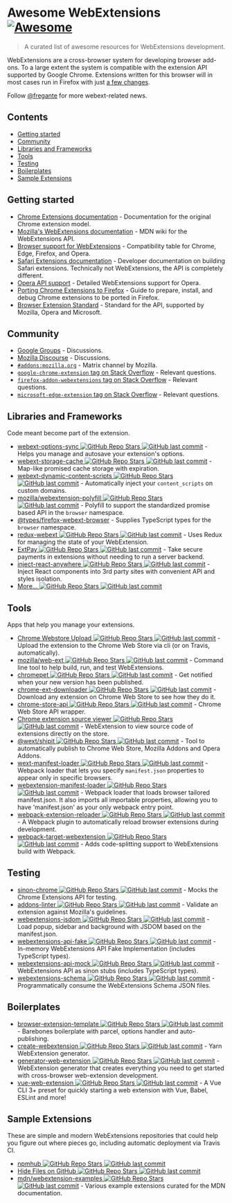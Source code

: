 # Awesome WebExtensions [![Awesome](https://awesome.re/badge.svg)](https://awesome.re)

> A curated list of awesome resources for WebExtensions development.

WebExtensions are a cross-browser system for developing browser add-ons. To a large extent the system is compatible with the extension API supported by Google Chrome. Extensions written for this browser will in most cases run in Firefox with just [a few changes](https://developer.mozilla.org/en-US/Add-ons/WebExtensions/Porting_a_Google_Chrome_extension).

Follow [@fregante](https://fregante.com) for more webext-related news.

## Contents

- [Getting started](#getting-started)
- [Community](#community)
- [Libraries and Frameworks](#libraries-and-frameworks)
- [Tools](#tools)
- [Testing](#testing)
- [Boilerplates](#boilerplates)
- [Sample Extensions](#sample-extensions)

## Getting started

- [Chrome Extensions documentation](https://developer.chrome.com/docs/extensions/reference) - Documentation for the original Chrome extension model.
- [Mozilla's WebExtensions documentation](https://developer.mozilla.org/en-US/Add-ons/WebExtensions) - MDN wiki for the WebExtensions API.
- [Browser support for WebExtensions](https://developer.mozilla.org/en-US/Add-ons/WebExtensions/Browser_support_for_JavaScript_APIs) - Compatibility table for Chrome, Edge, Firefox, and Opera.
- [Safari Extensions documentation](https://developer.apple.com/safari/extensions/) - Developer documentation on building Safari extensions. Technically not WebExtensions, the API is completely different.
- [Opera API support](https://dev.opera.com/extensions/apis/) - Detailed WebExtensions support for Opera.
- [Porting Chrome Extensions to Firefox](https://extensionworkshop.com/documentation/develop/porting-a-google-chrome-extension) - Guide to prepare, install, and debug Chrome extensions to be ported in Firefox.
- [Browser Extension Standard](https://browserext.github.io/browserext/) - Standard for the API, supported by Mozilla, Opera and Microsoft.

## Community

- [Google Groups](https://groups.google.com/a/chromium.org/forum/#!forum/chromium-extensions) - Discussions.
- [Mozilla Discourse](https://discourse.mozilla.org/c/add-ons) - Discussions.
- [`#addons:mozilla.org`](https://matrix.to/#/#addons:mozilla.org) - Matrix channel by Mozilla.
- [`google-chrome-extension` tag on Stack Overflow](https://stackoverflow.com/questions/tagged/google-chrome-extension) - Relevant questions.
- [`firefox-addon-webextensions` tag on Stack Overflow](https://stackoverflow.com/questions/tagged/firefox-addon-webextensions) - Relevant questions.
- [`microsoft-edge-extension` tag on Stack Overflow](https://stackoverflow.com/questions/tagged/microsoft-edge-extension) - Relevant questions.

## Libraries and Frameworks

Code meant become part of the extension.

- [webext-options-sync ![GitHub Repo Stars](https://img.shields.io/github/stars/fregante/webext-options-sync) ![GitHub last commit](https://img.shields.io/github/last-commit/fregante/webext-options-sync)](https://github.com/fregante/webext-options-sync) - Helps you manage and autosave your extension's options.
- [webext-storage-cache ![GitHub Repo Stars](https://img.shields.io/github/stars/fregante/webext-storage-cache) ![GitHub last commit](https://img.shields.io/github/last-commit/fregante/webext-storage-cache)](https://github.com/fregante/webext-storage-cache) - Map-like promised cache storage with expiration.
- [webext-dynamic-content-scripts ![GitHub Repo Stars](https://img.shields.io/github/stars/fregante/webext-dynamic-content-scripts) ![GitHub last commit](https://img.shields.io/github/last-commit/fregante/webext-dynamic-content-scripts)](https://github.com/fregante/webext-dynamic-content-scripts) - Automatically inject your `content_scripts` on custom domains.
- [mozilla/webextension-polyfill ![GitHub Repo Stars](https://img.shields.io/github/stars/mozilla/webextension-polyfill) ![GitHub last commit](https://img.shields.io/github/last-commit/mozilla/webextension-polyfill)](https://github.com/mozilla/webextension-polyfill) - Polyfill to support the standardized promise based API in the `browser` namespace.
- [@types/firefox-webext-browser](https://www.npmjs.com/package/@types/firefox-webext-browser) - Supplies TypeScript types for the `browser` namespace.
- [redux-webext ![GitHub Repo Stars](https://img.shields.io/github/stars/ivantsov/redux-webext) ![GitHub last commit](https://img.shields.io/github/last-commit/ivantsov/redux-webext)](https://github.com/ivantsov/redux-webext) - Uses Redux for managing the state of your WebExtension.
- [ExtPay ![GitHub Repo Stars](https://img.shields.io/github/stars/Glench/ExtPay) ![GitHub last commit](https://img.shields.io/github/last-commit/Glench/ExtPay)](https://github.com/Glench/ExtPay) - Take secure payments in extensions without needing to run a server backend.
- [inject-react-anywhere ![GitHub Repo Stars](https://img.shields.io/github/stars/OlegWock/inject-react-anywhere) ![GitHub last commit](https://img.shields.io/github/last-commit/OlegWock/inject-react-anywhere)](https://github.com/OlegWock/inject-react-anywhere) - Inject React components into 3rd party sites with convenient API and styles isolation.
- [More… ![GitHub Repo Stars](https://img.shields.io/github/stars/fregante/webext-fun) ![GitHub last commit](https://img.shields.io/github/last-commit/fregante/webext-fun)](https://github.com/fregante/webext-fun)

## Tools

Apps that help you manage your extensions.

- [Chrome Webstore Upload ![GitHub Repo Stars](https://img.shields.io/github/stars/fregante/chrome-webstore-upload-cli) ![GitHub last commit](https://img.shields.io/github/last-commit/fregante/chrome-webstore-upload-cli)](https://github.com/fregante/chrome-webstore-upload-cli) - Upload the extension to the Chrome Web Store via cli (or on Travis, automatically).
- [mozilla/web-ext ![GitHub Repo Stars](https://img.shields.io/github/stars/mozilla/web-ext) ![GitHub last commit](https://img.shields.io/github/last-commit/mozilla/web-ext)](https://github.com/mozilla/web-ext) - Command line tool to help build, run, and test WebExtensions.
- [chromepet ![GitHub Repo Stars](https://img.shields.io/github/stars/ZenHubIO/chromepet) ![GitHub last commit](https://img.shields.io/github/last-commit/ZenHubIO/chromepet)](https://github.com/ZenHubIO/chromepet) - Get notified when your new version has been published.
- [chrome-ext-downloader ![GitHub Repo Stars](https://img.shields.io/github/stars/jiripospisil/chrome-ext-downloader) ![GitHub last commit](https://img.shields.io/github/last-commit/jiripospisil/chrome-ext-downloader)](https://github.com/jiripospisil/chrome-ext-downloader) - Download any extension on Chrome Web Store to see how they do it.
- [chrome-store-api ![GitHub Repo Stars](https://img.shields.io/github/stars/acvetkov/chrome-store-api) ![GitHub last commit](https://img.shields.io/github/last-commit/acvetkov/chrome-store-api)](https://github.com/acvetkov/chrome-store-api) - Chrome Web Store API wrapper.
- [Chrome extension source viewer ![GitHub Repo Stars](https://img.shields.io/github/stars/Rob--W/crxviewer) ![GitHub last commit](https://img.shields.io/github/last-commit/Rob--W/crxviewer)](https://github.com/Rob--W/crxviewer) - WebExtension to view source code of extensions directly on the store.
- [@wext/shipit ![GitHub Repo Stars](https://img.shields.io/github/stars/LinusU/wext-shipit) ![GitHub last commit](https://img.shields.io/github/last-commit/LinusU/wext-shipit)](https://github.com/LinusU/wext-shipit) - Tool to automatically publish to Chrome Web Store, Mozilla Addons and Opera Addons.
- [wext-manifest-loader ![GitHub Repo Stars](https://img.shields.io/github/stars/abhijithvijayan/wext-manifest-loader) ![GitHub last commit](https://img.shields.io/github/last-commit/abhijithvijayan/wext-manifest-loader)](https://github.com/abhijithvijayan/wext-manifest-loader) - Webpack loader that lets you specify `manifest.json` properties to appear only in specific browsers.
- [webextension-manifest-loader ![GitHub Repo Stars](https://img.shields.io/github/stars/jsmnbom/webextension-manifest-loader) ![GitHub last commit](https://img.shields.io/github/last-commit/jsmnbom/webextension-manifest-loader)](https://github.com/jsmnbom/webextension-manifest-loader) - Webpack loader that loads browser tailored manifest.json. It also imports all importable properties, allowing you to have 'manifest.json' as your only webpack entry point.
- [webpack-extension-reloader ![GitHub Repo Stars](https://img.shields.io/github/stars/rubenspgcavalcante/webpack-extension-reloader) ![GitHub last commit](https://img.shields.io/github/last-commit/rubenspgcavalcante/webpack-extension-reloader)](https://github.com/rubenspgcavalcante/webpack-extension-reloader) - A Webpack plugin to automatically reload browser extensions during development.
- [webpack-target-webextension ![GitHub Repo Stars](https://img.shields.io/github/stars/awesome-webextension/webpack-target-webextension) ![GitHub last commit](https://img.shields.io/github/last-commit/awesome-webextension/webpack-target-webextension)](https://github.com/awesome-webextension/webpack-target-webextension) - Adds code-splitting support to WebExtensions build with Webpack.

## Testing

- [sinon-chrome ![GitHub Repo Stars](https://img.shields.io/github/stars/acvetkov/sinon-chrome) ![GitHub last commit](https://img.shields.io/github/last-commit/acvetkov/sinon-chrome)](https://github.com/acvetkov/sinon-chrome) - Mocks the Chrome Extensions API for testing.
- [addons-linter ![GitHub Repo Stars](https://img.shields.io/github/stars/mozilla/addons-linter) ![GitHub last commit](https://img.shields.io/github/last-commit/mozilla/addons-linter)](https://github.com/mozilla/addons-linter) - Validate an extension against Mozilla's guidelines.
- [webextensions-jsdom ![GitHub Repo Stars](https://img.shields.io/github/stars/stoically/webextensions-jsdom) ![GitHub last commit](https://img.shields.io/github/last-commit/stoically/webextensions-jsdom)](https://github.com/stoically/webextensions-jsdom) - Load popup, sidebar and background with JSDOM based on the manifest.json.
- [webextensions-api-fake ![GitHub Repo Stars](https://img.shields.io/github/stars/stoically/webextensions-api-fake) ![GitHub last commit](https://img.shields.io/github/last-commit/stoically/webextensions-api-fake)](https://github.com/stoically/webextensions-api-fake) - In-memory WebExtensions API Fake Implementation (includes TypeScript types).
- [webextensions-api-mock ![GitHub Repo Stars](https://img.shields.io/github/stars/stoically/webextensions-api-mock) ![GitHub last commit](https://img.shields.io/github/last-commit/stoically/webextensions-api-mock)](https://github.com/stoically/webextensions-api-mock) - WebExtensions API as sinon stubs (includes TypeScript types).
- [webextensions-schema ![GitHub Repo Stars](https://img.shields.io/github/stars/stoically/webextensions-schema) ![GitHub last commit](https://img.shields.io/github/last-commit/stoically/webextensions-schema)](https://github.com/stoically/webextensions-schema) - Programmatically consume the WebExtensions Schema JSON files.

## Boilerplates

- [browser-extension-template ![GitHub Repo Stars](https://img.shields.io/github/stars/fregante/browser-extension-template) ![GitHub last commit](https://img.shields.io/github/last-commit/fregante/browser-extension-template)](https://github.com/fregante/browser-extension-template) - Barebones boilerplate with parcel, options handler and auto-publishing.
- [create-webextension ![GitHub Repo Stars](https://img.shields.io/github/stars/rpl/create-webextension) ![GitHub last commit](https://img.shields.io/github/last-commit/rpl/create-webextension)](https://github.com/rpl/create-webextension) - Yarn WebExtension generator.
- [generator-web-extension ![GitHub Repo Stars](https://img.shields.io/github/stars/webextension-toolbox/generator-web-extension) ![GitHub last commit](https://img.shields.io/github/last-commit/webextension-toolbox/generator-web-extension)](https://github.com/webextension-toolbox/generator-web-extension) - WebExtension generator that creates everything you need to get started with cross-browser web-extension development.
- [vue-web-extension ![GitHub Repo Stars](https://img.shields.io/github/stars/Kocal/vue-web-extension) ![GitHub last commit](https://img.shields.io/github/last-commit/Kocal/vue-web-extension)](https://github.com/Kocal/vue-web-extension) - A Vue CLI 3+ preset for quickly starting a web extension with Vue, Babel, ESLint and more!

## Sample Extensions

These are simple and modern WebExtensions repositories that could help you figure out where pieces go, including automatic deployment via Travis CI.

- [npmhub ![GitHub Repo Stars](https://img.shields.io/github/stars/npmhub/npmhub) ![GitHub last commit](https://img.shields.io/github/last-commit/npmhub/npmhub)](https://github.com/npmhub/npmhub)
- [Hide Files on GitHub ![GitHub Repo Stars](https://img.shields.io/github/stars/sindresorhus/hide-files-on-github) ![GitHub last commit](https://img.shields.io/github/last-commit/sindresorhus/hide-files-on-github)](https://github.com/sindresorhus/hide-files-on-github)
- [mdn/webextension-examples ![GitHub Repo Stars](https://img.shields.io/github/stars/mdn/webextensions-examples) ![GitHub last commit](https://img.shields.io/github/last-commit/mdn/webextensions-examples)](https://github.com/mdn/webextensions-examples) - Various example extensions curated for the MDN documentation.
